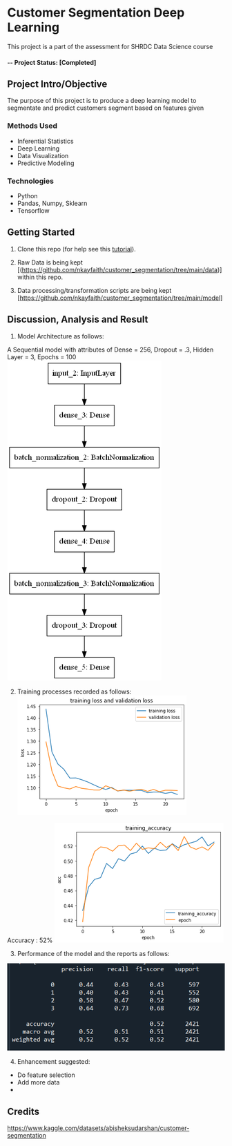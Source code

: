 # Customer Segmentation Deep Learning
This project is a part of the assessment for SHRDC Data Science course

#### -- Project Status: [Completed]

## Project Intro/Objective
The purpose of this project is to produce a deep learning model to segmentate and predict customers segment based on features given

### Methods Used
* Inferential Statistics
* Deep Learning
* Data Visualization
* Predictive Modeling


### Technologies
* Python
* Pandas, Numpy, Sklearn
* Tensorflow

## Getting Started

1. Clone this repo (for help see this [tutorial](https://help.github.com/articles/cloning-a-repository/)).
2. Raw Data is being kept [(https://github.com/nkayfaith/customer_segmentation/tree/main/data)] within this repo.
    
3. Data processing/transformation scripts are being kept [https://github.com/nkayfaith/customer_segmentation/tree/main/model]

## Discussion, Analysis and Result
1. Model Architecture as follows:

A Sequential model with attributes of Dense = 256, Dropout = .3, Hidden Layer = 3, Epochs = 100 
![image](statics/model.png)


2. Training processes recorded as follows:
![image](statics/loss.png)


Accuracy : 52%
![image](statics/accuracy.png)



3. Performance of the model and the reports as follows:

![image](statics/performance.PNG)

4. Enhancement suggested:
* Do feature selection
* Add more data
* 

## Credits
https://www.kaggle.com/datasets/abisheksudarshan/customer-segmentation
